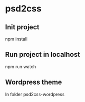 # psd2css

## Init project
npm install

## Run project in localhost
npm run watch

## Wordpress theme
In folder psd2css-wordpress
